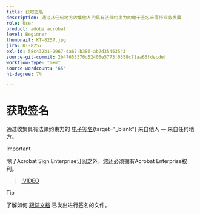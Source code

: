 ```yaml
---
title: 获取签名
description: 通过从任何地方收集他人的具有法律约束力的电子签名来保持业务发展
role: User
product: adobe acrobat
level: Beginner
thumbnail: KT-8257.jpg
jira: KT-8257
exl-id: 58c432b1-2067-4a67-b386-ab7d35453543
source-git-commit: 2b47655370d52405e5773f0358c71aa65fdecdef
workflow-type: tm+mt
source-wordcount: '65'
ht-degree: 7%

---
```


# 获取签名

通过收集具有法律约束力的 [电子签名](https://www.adobe.com/acrobat/online/request-signature.html){target="_blank"} 来自他人 — 来自任何地方。

>[!IMPORTANT]
>
>除了Acrobat Sign Enterprise订阅之外，您还必须拥有Acrobat Enterprise权利。

>[!VIDEO](https://video.tv.adobe.com/v/338359?quality=12&learn=on&hidetitle=true)

>[!TIP]
>
>了解如何 [跟踪文档](track.md) 已发出进行签名的文件。
